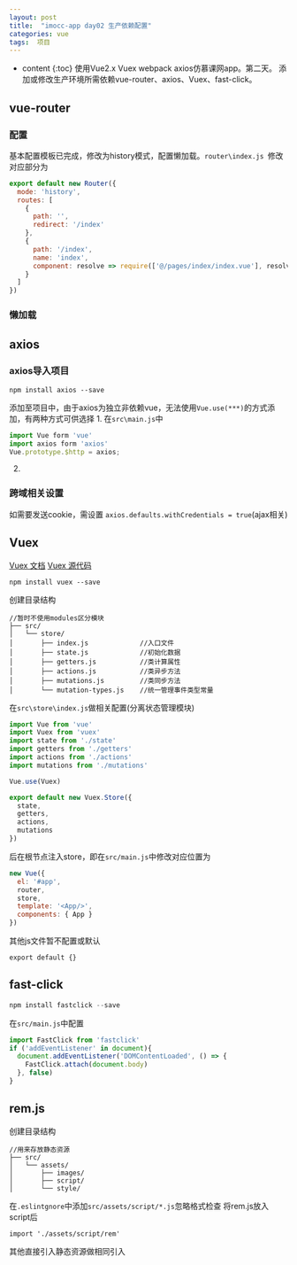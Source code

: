 ```yaml
---
layout: post
title:  "imocc-app day02 生产依赖配置"
categories: vue
tags:  项目
---
```


* content
{:toc}
使用Vue2.x Vuex webpack axios仿慕课网app。第二天。
添加或修改生产环境所需依赖vue-router、axios、Vuex、fast-click。




## vue-router
### 配置
基本配置模板已完成，修改为history模式，配置懒加载。`router\index.js `修改对应部分为
```js
export default new Router({
  mode: 'history',
  routes: [
    {
      path: '',
      redirect: '/index'
    },
    {
      path: '/index',
      name: 'index',
      component: resolve => require(['@/pages/index/index.vue'], resolve)//实现懒加载
    }
  ]
})
```
### 懒加载

## axios
### axios导入项目
```
npm install axios --save
```
添加至项目中，由于axios为独立非依赖vue，无法使用`Vue.use(***)`的方式添加，有两种方式可供选择
1.
在`src\main.js`中
```js
import Vue form 'vue'
import axios form 'axios'
Vue.prototype.$http = axios;
```
2.

### 跨域相关设置
如需要发送cookie，需设置
`axios.defaults.withCredentials = true`(ajax相关)

## Vuex
[Vuex 文档](https://vuex.vuejs.org/zh-cn/mutations.html)
[Vuex 源代码](https://github.com/vuejs/vuex)
```
npm install vuex --save
```
创建目录结构
```
//暂时不使用modules区分模块
├── src/
│   └── store/
│       ├── index.js             //入口文件               
│       ├── state.js             //初始化数据               
│       ├── getters.js           //类计算属性
│       ├── actions.js           //类异步方法
│       ├── mutations.js         //类同步方法
│       └── mutation-types.js    //统一管理事件类型常量
```
在`src\store\index.js`做相关配置(分离状态管理模块)
```js
import Vue from 'vue'
import Vuex from 'vuex'
import state from './state'
import getters from './getters'
import actions from './actions'
import mutations from './mutations'

Vue.use(Vuex)

export default new Vuex.Store({
  state,
  getters,
  actions,
  mutations
})
```
后在根节点注入store，即在`src/main.js`中修改对应位置为
```js
new Vue({
  el: '#app',
  router,
  store,
  template: '<App/>',
  components: { App }
})
```
其他js文件暂不配置或默认
```
export default {}
```
## fast-click
```js
npm install fastclick --save
```
在`src/main.js`中配置
```js
import FastClick from 'fastclick'
if ('addEventListener' in document){
  document.addEventListener('DOMContentLoaded', () => {
    FastClick.attach(document.body)
  }, false)
}
```
## rem.js
创建目录结构
```
//用来存放静态资源
├── src/
│   └── assets/
│       ├── images/
│       ├── script/  
│       └── style/
```
在`.eslintgnore`中添加`src/assets/script/*.js`忽略格式检查
将rem.js放入script后
```
import './assets/script/rem'
```
其他直接引入静态资源做相同引入
